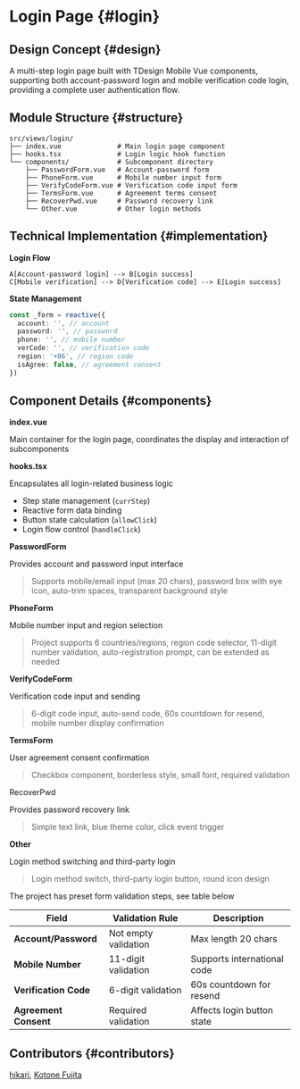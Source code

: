 # Login Page {#login}

## Design Concept {#design}

A multi-step login page built with TDesign Mobile Vue components, supporting both account-password login and mobile verification code login, providing a complete user authentication flow.

## Module Structure {#structure}

```
src/views/login/
├── index.vue              # Main login page component
├── hooks.tsx              # Login logic hook function
└── components/            # Subcomponent directory
    ├── PasswordForm.vue   # Account-password form
    ├── PhoneForm.vue      # Mobile number input form
    ├── VerifyCodeForm.vue # Verification code input form
    ├── TermsForm.vue      # Agreement terms consent
    ├── RecoverPwd.vue     # Password recovery link
    └── Other.vue          # Other login methods
```

## Technical Implementation {#implementation}

**Login Flow**

```
A[Account-password login] --> B[Login success]
C[Mobile verification] --> D[Verification code] --> E[Login success]
```

**State Management**

```typescript
const _form = reactive({
  account: '', // account
  password: '', // password
  phone: '', // mobile number
  verCode: '', // verification code
  region: '+86', // region code
  isAgree: false, // agreement consent
})
```

## Component Details {#components}

**index.vue**

Main container for the login page, coordinates the display and interaction of subcomponents

**hooks.tsx**

Encapsulates all login-related business logic

- Step state management (`currStep`)
- Reactive form data binding
- Button state calculation (`allowClick`)
- Login flow control (`handleClick`)

**PasswordForm**

Provides account and password input interface

> Supports mobile/email input (max 20 chars), password box with eye icon, auto-trim spaces, transparent background style

**PhoneForm**

Mobile number input and region selection

> Project supports 6 countries/regions, region code selector, 11-digit number validation, auto-registration prompt, can be extended as needed

**VerifyCodeForm**

Verification code input and sending

> 6-digit code input, auto-send code, 60s countdown for resend, mobile number display confirmation

**TermsForm**

User agreement consent confirmation

> Checkbox component, borderless style, small font, required validation

RecoverPwd

Provides password recovery link

> Simple text link, blue theme color, click event trigger

**Other**

Login method switching and third-party login

> Login method switch, third-party login button, round icon design

The project has preset form validation steps, see table below

| Field           | Validation Rule      | Description                |
|-----------------|---------------------|----------------------------|
| **Account/Password** | Not empty validation | Max length 20 chars        |
| **Mobile Number**    | 11-digit validation  | Supports international code|
| **Verification Code**| 6-digit validation   | 60s countdown for resend   |
| **Agreement Consent**| Required validation  | Affects login button state |

## Contributors {#contributors}

[hikari](https://github.com/liuyax0818), [Kotone Fujita](https://github.com/FunEnn)
